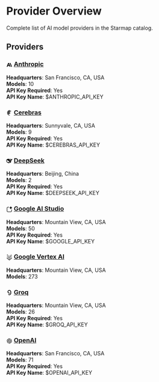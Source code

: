 # Provider Overview

Complete list of AI model providers in the Starmap catalog.

## Providers

### <img src="./anthropic/logo.svg" alt="" width="16" height="16" style="vertical-align: middle"> [Anthropic](./anthropic/README.md)

**Headquarters**: San Francisco, CA, USA  
**Models**: 10  
**API Key Required**: Yes  
**API Key Name**: $ANTHROPIC_API_KEY  

### <img src="./cerebras/logo.svg" alt="" width="16" height="16" style="vertical-align: middle"> [Cerebras](./cerebras/README.md)

**Headquarters**: Sunnyvale, CA, USA  
**Models**: 9  
**API Key Required**: Yes  
**API Key Name**: $CEREBRAS_API_KEY  

### <img src="./deepseek/logo.svg" alt="" width="16" height="16" style="vertical-align: middle"> [DeepSeek](./deepseek/README.md)

**Headquarters**: Beijing, China  
**Models**: 2  
**API Key Required**: Yes  
**API Key Name**: $DEEPSEEK_API_KEY  

### <img src="./google-ai-studio/logo.svg" alt="" width="16" height="16" style="vertical-align: middle"> [Google AI Studio](./google-ai-studio/README.md)

**Headquarters**: Mountain View, CA, USA  
**Models**: 50  
**API Key Required**: Yes  
**API Key Name**: $GOOGLE_API_KEY  

### <img src="./google-vertex/logo.svg" alt="" width="16" height="16" style="vertical-align: middle"> [Google Vertex AI](./google-vertex/README.md)

**Headquarters**: Mountain View, CA, USA  
**Models**: 273  

### <img src="./groq/logo.svg" alt="" width="16" height="16" style="vertical-align: middle"> [Groq](./groq/README.md)

**Headquarters**: Mountain View, CA, USA  
**Models**: 26  
**API Key Required**: Yes  
**API Key Name**: $GROQ_API_KEY  

### <img src="./openai/logo.svg" alt="" width="16" height="16" style="vertical-align: middle"> [OpenAI](./openai/README.md)

**Headquarters**: San Francisco, CA, USA  
**Models**: 71  
**API Key Required**: Yes  
**API Key Name**: $OPENAI_API_KEY  

